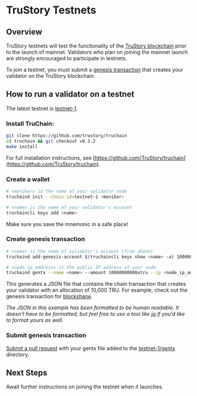 # TruStory Testnets

## Overview

TruStory testnets will test the functionality of the [TruStory blockchain](https://github.com/TruStory/truchain) prior to the launch of mainnet. Validators who plan on joining the mainnet launch are strongly encouraged to participate in testnets.

To join a testnet, you must submit a [genesis transaction](https://github.com/TruStory/testnets#create-genesis-transaction) that creates your validator on the TruStory blockchain.

## How to run a validator on a testnet

The latest testnet is [testnet-1](https://github.com/TruStory/testnets/tree/master/testnet-1).

### Install TruChain:

```sh
git clone https://github.com/trustory/truchain
cd truchain && git checkout v0.3.3
make install
```

For full installation instructions, see [https://github.com/TruStory/truchain](https://github.com/TruStory/truchain).

### Create a wallet

```sh
# <moniker> is the name of your validator node
truchaind init --chain-id=testnet-1 <moniker>

# <name> is the name of your validator's account
truchaincli keys add <name>
```
Make sure you save the mnemonic in a safe place!

### Create genesis transaction

```sh
# <name> is the name of validator's account (from above)
truchaind add-genesis-account $(truchaincli keys show <name> -a) 10000000000utru

# <node_ip_address> is the public IP address of your node
truchaind gentx --name <name> --amount 10000000000utru --ip <node_ip_address>
```

This generates a JSON file that contains the chain transaction that creates your validator with an allocation of 10,000 TRU. 
For example, check out the genesis transaction for [blockshane](https://github.com/TruStory/testnets/blob/master/testnet-1/gentx/gentx-267f9165a57da281721c3cf58adfeb9d506b7777.json). 

_The JSON in this example has been formatted to be human readable. It doesn't have to be formatted, but feel free to use a tool like [jq](https://stedolan.github.io/jq/) if you'd like to format yours as well._

### Submit genesis transaction

[Submit a pull request](https://help.github.com/en/github/collaborating-with-issues-and-pull-requests/creating-a-pull-request-from-a-fork) with your gentx file added to the [testnet-1/gentx](https://github.com/TruStory/testnets/tree/master/testnet-1/gentx) directory.

## Next Steps

Await further instructions on joining the testnet when it launches.
